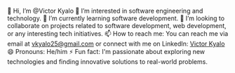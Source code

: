 👋 Hi, I’m @Victor Kyalo
👀 I’m interested in software engineering and technology.
🌱 I’m currently learning software development.
💞️ I’m looking to collaborate on projects related to software development, web development, or any interesting tech initiatives.
📫 How to reach me: You can reach me via email at vkyalo25@gmail.com or connect with me on LinkedIn: [Victor Kyalo](https://www.linkedin.com/in/victor-kyalo-b98764300/)
😄 Pronouns: He/him
⚡ Fun fact: I'm passionate about exploring new technologies and finding innovative solutions to real-world problems.

